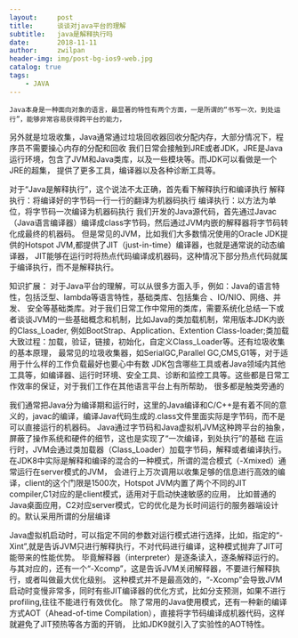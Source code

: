 ```yaml
---
layout:     post
title:      谈谈对java平台的理解
subtitle:   java是解释执行吗
date:       2018-11-11
author:     zwilpan
header-img: img/post-bg-ios9-web.jpg
catalog: true
tags:
    - JAVA
---
```


    Java本身是一种面向对象的语言，最显著的特性有两个方面，一是所谓的“书写一次，到处运行”，能够非常容易获得跨平台的能力，
另外就是垃圾收集，Java通常通过垃圾回收器回收分配内存，大部分情况下，程序员不需要操心内存的分配和回收
我们日常会接触到JRE或者JDK，JRE是Java运行环境，包含了JVM和Java类库，以及一些模块等。而JDK可以看做是一个JRE的超集，
提供了更多工具，编译器以及各种诊断工具等。

对于“Java是解释执行”，这个说法不太正确，首先看下解释执行和编译执行
解释执行：将编译好的字节码一行一行的翻译为机器码执行
编译执行：以方法为单位，将字节码一次编译为机器码执行
我们开发的Java源代码，首先通过Javac（Java语言编译器）编译成class字节码，然后通过JVM内嵌的解释器将字节码转化成最终的机器码。
但是常见的JVM，比如我们大多数情况使用的Oracle JDK提供的Hotspot JVM,都提供了JIT（just-in-time）编译器，也就是通常说的动态编译器，
JIT能够在运行时将热点代码编译成机器码，这种情况下部分热点代码就属于编译执行，而不是解释执行。

知识扩展：
对于Java平台的理解，可以从很多方面入手，例如：Java的语言特性，包括泛型、lambda等语言特性，基础类库、包括集合 、IO/NIO、网络、并发、
安全等基础类库。对于我们日常工作中常用的类库，需要系统化总结一下或者谈谈JVM的一些基础概念和机制，比如Java的类加载机制，常用版本JDK内嵌的Class_Loader,
例如BootStrap、Application、Extention  Class-loader;类加载大致过程：加载，验证，链接，初始化，自定义Class_Loader等。还有垃圾收集的基本原理，
最常见的垃圾收集器，如SerialGC,Parallel GC,CMS,G1等，对于适用于什么样的工作负载最好也要心中有数
JDK包含哪些工具或者Java领域内其他工具等，如编译器、运行时环境、安全工具、诊断和监控工具等。这些都是日常工作效率的保证，对于我们工作在其他语言平台上有所帮助，
很多都是触类旁通的
 
我们通常把Java分为编译期和运行时，这里的Java编译和C/C++是有着不同的意义的，javac的编译，编译Java代码生成的.class文件里面实际是字节码，而不是可以直接运行的机器码。
Java通过字节码和Java虚拟机JVM这种跨平台的抽象，屏蔽了操作系统和硬件的细节，这也是实现了“一次编译，到处执行”的基础
在运行时，JVM会通过类加载器（Class_Loader）加载字节码，解释或者编译执行。在JDK8中实际是解释和编译的混合的一种模式，所谓的混合模式（-Xmixed）通常运行在server模式的JVM，
会进行上万次调用以收集足够的信息进行高效的编译，client的这个门限是1500次，Hotspot JVM内置了两个不同的JIT compiler,C1对应的是client模式，适用对于启动快速敏感的应用，
比如普通的Java桌面应用，C2对应server模式，它的优化是为长时间运行的服务器端设计的。默认采用所谓的分层编译

Java虚拟机启动时，可以指定不同的参数对运行模式进行选择，比如，指定的“-Xint”,就是告诉JVM只进行解释执行，不对代码进行编译，这种模式抛弃了JIT可能带来的性能优势。
毕竟解释器（interpreter）是逐条读入，逐条解释运行的。与其对应的，还有一个“-Xcomp”，这是告诉JVM关闭解释器，不要进行解释执行，或者叫做最大优化级别。
这种模式并不是最高效的，“-Xcomp”会导致JVM启动时变慢非常多，同时有些JIT编译器的优化方式，比如分支预测，如果不进行profiling,往往不能进行有效优化。
除了常用的Java使用模式，还有一种新的编译方式AOT（Ahead-of-time Compilation），直接将字节码编译成机器代码，这样就避免了JIT预热等各方面的开销，
比如JDK9就引入了实验性的AOT特性。

